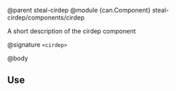 @parent steal-cirdep
@module {can.Component} steal-cirdep/components/cirdep <cirdep>

A short description of the cirdep component

@signature `<cirdep>`

@body

## Use

